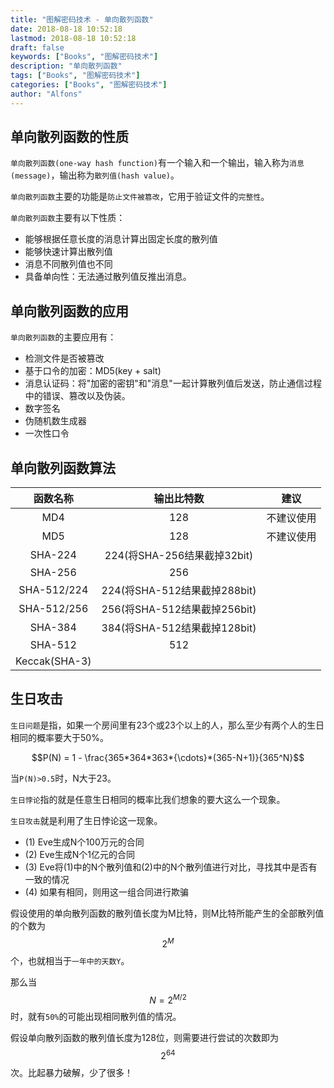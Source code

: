 ```yaml
---
title: "图解密码技术 - 单向散列函数"
date: 2018-08-18 10:52:18
lastmod: 2018-08-18 10:52:18
draft: false
keywords: ["Books", "图解密码技术"]
description: "单向散列函数"
tags: ["Books", "图解密码技术"]
categories: ["Books", "图解密码技术"]
author: "Alfons"
---
```


## 单向散列函数的性质

`单向散列函数(one-way hash function)`有一个输入和一个输出，输入称为`消息(message)`，输出称为`散列值(hash value)`。

`单向散列函数`主要的功能是`防止文件被篡改`，它用于验证文件的`完整性`。

`单向散列函数`主要有以下性质：

- 能够根据任意长度的消息计算出固定长度的散列值
- 能够快速计算出散列值
- 消息不同散列值也不同
- 具备单向性：无法通过散列值反推出消息。

<!--more-->

## 单向散列函数的应用

`单向散列函数`的主要应用有：

- 检测文件是否被篡改
- 基于口令的加密：MD5(key + salt)
- 消息认证码：将"加密的密钥"和"消息"一起计算散列值后发送，防止通信过程中的错误、篡改以及伪装。
- 数字签名
- 伪随机数生成器
- 一次性口令

## 单向散列函数算法

|函数名称|输出比特数|建议|
|:---:|:---:|:---:|
|MD4|128|不建议使用|
|MD5|128|不建议使用|
|SHA-224|224(将SHA-256结果截掉32bit)||
|SHA-256|256||
|SHA-512/224|224(将SHA-512结果截掉288bit)||
|SHA-512/256|256(将SHA-512结果截掉256bit)||
|SHA-384|384(将SHA-512结果截掉128bit)||
|SHA-512|512||
|Keccak(SHA-3)|||

## 生日攻击

`生日问题`是指，如果一个房间里有23个或23个以上的人，那么至少有两个人的生日相同的概率要大于50%。

$$P(N) = 1 - \frac{365*364*363*{\cdots}*(365-N+1)}{365^N}$$

当`P(N)>0.5`时，N大于23。

`生日悖论`指的就是任意生日相同的概率比我们想象的要大这么一个现象。

`生日攻击`就是利用了生日悖论这一现象。

- (1) Eve生成N个100万元的合同
- (2) Eve生成N个1亿元的合同
- (3) Eve将(1)中的N个散列值和(2)中的N个散列值进行对比，寻找其中是否有一致的情况
- (4) 如果有相同，则用这一组合同进行欺骗

假设使用的单向散列函数的散列值长度为M比特，则M比特所能产生的全部散列值的个数为$$2^M$$个，也就相当于`一年中的天数Y`。

那么当$$N=2^{M/2}$$时，就有`50%`的可能出现相同散列值的情况。

假设单向散列函数的散列值长度为128位，则需要进行尝试的次数即为$$2^{64}$$次。比起暴力破解，少了很多！